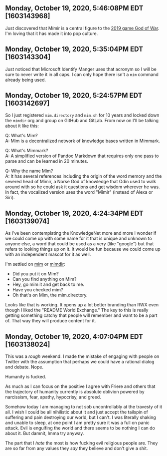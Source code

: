 ## Monday, October 19, 2020, 5:46:08PM EDT [1603143968]

Just discovered that Mímir is a central figure to the [2019 game God of
War](https://youtu.be/r5CzjYADxZ4?t=1796). I'm loving that it has made it into pop culture.

## Monday, October 19, 2020, 5:35:04PM EDT [1603143304]

Just noticed that Microsoft Identify Manger uses that acronym so I will
be sure to never write it in all caps. I can only hope there isn't a
`mim` command already being used.

## Monday, October 19, 2020, 5:24:57PM EDT [1603142697]

So I just registered `mim.directory` and `mim.sh` for 10 years and
locked down the `mimdir` org and group on GitHub and GitLab. From now on
I'll be talking about it like this:

Q: What's Mim?  
A: Mim is a decentralized network of knowledge bases written in Mimmark.

Q: What's Mimmark?  
A: A simplified version of Pandoc Markdown that requires only one pass
   to parse and can be learned in 20 minutes.

Q: Why the name Mim?  
A: It has several references including the origin of the word memory and
   the severed head of Mímir, a Norse God of knowledge that Odin used to
   walk around with so he could ask it questions and get wisdom wherever
   he was. In fact, the vocalized version uses the word "Mímir" (instead
   of Alexa or Siri).

## Monday, October 19, 2020, 4:24:34PM EDT [1603139074]

As I've been contemplating the KnowledgeNet more and more I wonder if we
could come up with some name for it that is unique and unknown to anyone
else, a word that could be used as a very (like "google") but that
refers to looking things up on it. It would be fun because we could come
up with an independent mascot for it as well.

I'm settled on [mim](https://duck.com/lite?kd=-1&kp=-1&q=mim) or [mimdir](https://duck.com/lite?kd=-1&kp=-1&q=mimdir):

* Did you put it on Mim?
* Can you find anything on Mim?
* Hey, go mim it and get back to me.
* Have you checked mim? 
* Oh that's on Mim, the mim.directory.

Looks like that is working. It opens up a lot better branding than RWX
even though I liked the "README World Exchange." The key to this is
really getting something catchy that people will remember and want to be
a part of. That way they will produce content for it.

## Monday, October 19, 2020, 4:07:04PM EDT [1603138024]

This was a *rough* weekend. I made the mistake of engaging with people
on Twitter with the assumption that perhaps we could have a rational
dialog and debate. Nope. 

Humanity is fucked. 

As much as I can focus on the positive I agree with Friere and others
that the trajectory of humanity currently is absolute oblivion powered
by narcissism, fear, apathy, hypocrisy, and greed. 

Somehow today I am managing to not sob uncontrollably at the travesty of
it all. I wish I could be all nihilistic about it and just accept the
tailspin of suffering and pain destroying our world, but I can't. I was
literally shaking and unable to sleep, at one point I am pretty sure it
was a full on panic attack. Evil is engulfing the world and there seems
to be nothing I can do about it. But damnit, Imma try anyway.

The part that I *hate* the most is how fucking evil religious people
are. They are so far from any values they *say* they believe and don't
give a shit.

